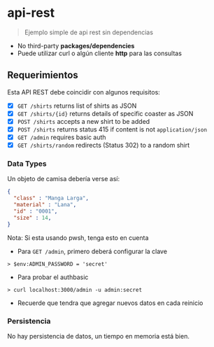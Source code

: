 # api-rest
> Ejemplo simple de api rest sin dependencias

* No third-party **packages/dependencies**
* Puede utilizar curl o algún cliente **http** para las consultas

## Requerimientos
Esta API REST debe coincidir con algunos requisitos:

* [x] `GET /shirts` returns list of shirts as JSON
* [x] `GET /shirts/{id}` returns details of specific coaster as JSON
* [x] `POST /shirts` accepts a new shirt to be added
* [x] `POST /shirts` returns status 415 if content is not `application/json`
* [x] `GET /admin` requires basic auth
* [x] `GET /shirts/random` redirects (Status 302) to a random shirt

### Data Types
Un objeto de camisa debería verse así:
```json
{
  "class" : "Manga Larga",
  "material" : "Lana",
  "id" : "0001",
  "size" : 14,
}
```

Nota: Si esta usando pwsh, tenga esto en cuenta 
- Para `GET /admin`, primero deberá configurar la clave
``` pwsh
> $env:ADMIN_PASSWORD = 'secret'
```
- Para probar el authbasic
``` pwsh
> curl localhost:3000/admin -u admin:secret
```
- Recuerde que tendra que agregar nuevos datos en cada reinicio
### Persistencia
No hay persistencia de datos, un tiempo en memoria está bien.
